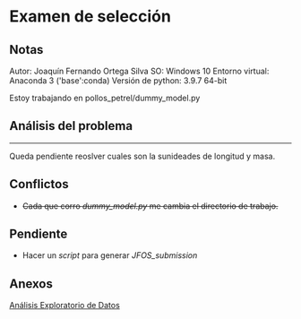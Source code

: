 # Examen de selección

## Notas
Autor: Joaquín Fernando Ortega Silva
SO: Windows 10
Entorno virtual: Anaconda 3 ('base':conda)
Versión de python: 3.9.7 64-bit

Estoy trabajando en pollos_petrel/dummy_model.py

## Análisis del problema
___
Queda pendiente reoslver cuales son la sunideades de longitud y masa.

## Conflictos
- ~~Cada que corro *dummy_model.py* me cambia el directorio de trabajo.~~
## Pendiente
- Hacer un *script* para generar *JFOS_submission*
## Anexos

[Análisis Exploratorio de Datos](https://islas.dev/2018/06/28/analisis-exploratorio)






